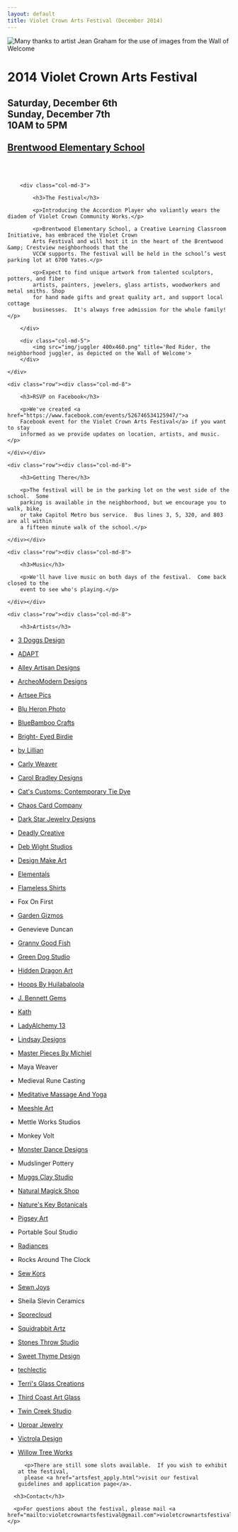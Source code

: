 ```yaml
---
layout: default
title: Violet Crown Arts Festival (December 2014)
---
```


<div class="container">
	<div class="row">
		<div class="col-md-4"><img src="img/Accordion player 400x496.png" title="Many thanks to artist Jean Graham for the use of images from the Wall of Welcome" class="img-responsive"></div>
		<div class="col-md-4">
			<h1>2014 Violet Crown Arts Festival</h1>
			<h2>
				Saturday, December 6th<br>
				Sunday, December 7th<br>
				10AM to 5PM<br>
				<br>
				<a href="https://goo.gl/maps/xov1S">Brentwood Elementary School</a>
			</h2>
		</div>
	</div>
	<div class="row"><p><br><br></p></div>
	<div class="row">

		<div class="col-md-3">

			<h3>The Festival</h3>

			<p>Introducing the Accordion Player who valiantly wears the diadem of Violet Crown Community Works.</p>

			<p>Brentwood Elementary School, a Creative Learning Classroom Initiative, has embraced the Violet Crown
			Arts Festival and will host it in the heart of the Brentwood &amp; Crestview neighborhoods that the
			VCCW supports. The festival will be held in the school’s west parking lot at 6700 Yates.</p>

			<p>Expect to find unique artwork from talented sculptors, potters, and fiber
			artists, painters, jewelers, glass artists, woodworkers and metal smiths. Shop
			for hand made gifts and great quality art, and support local cottage
			businesses.  It's always free admission for the whole family!</p>

		</div>

		<div class="col-md-5">
			<img src="img/juggler 400x460.png" title='Red Rider, the neighborhood juggler, as depicted on the Wall of Welcome'>
		</div>

	</div>

	<div class="row"><div class="col-md-8">

		<h3>RSVP on Facebook</h3>

		<p>We've created <a href="https://www.facebook.com/events/526746534125947/">a
		Facebook event for the Violet Crown Arts Festival</a> if you want to stay
		informed as we provide updates on location, artists, and music.</p>

	</div></div>

	<div class="row"><div class="col-md-8">

		<h3>Getting There</h3>

		<p>The festival will be in the parking lot on the west side of the school.  Some
		parking is available in the neighborhood, but we encourage you to walk, bike,
		or take Capitol Metro bus service.  Bus lines 3, 5, 320, and 803 are all within
		a fifteen minute walk of the school.</p>

	</div></div>

	<div class="row"><div class="col-md-8">

		<h3>Music</h3>

		<p>We'll have live music on both days of the festival.  Come back closed to the
		event to see who's playing.</p>

	</div></div>

	<div class="row"><div class="col-md-8">

		<h3>Artists</h3>

* [3 Doggs Design](http://3doggsdesigns.etsy.com)
* [ADAPT](http://www.adapt.org)
* [Alley Artisan Designs](http://www.etsy.com/shop/alleyartisandesigns)
* [ArcheoModern Designs](http://www.archeomoderndesigns.com)
* [Artsee Pics](http://www.artseepics.etsy.com)
* [Blu Heron Photo](http://www.rondessain.com)
* [BlueBamboo Crafts](http://www.etsy.com/shop/bluebamboo)
* [Bright- Eyed Birdie](http://www.brighteyedbirdie.com)
* [by Lillian](http://www.bylillian.com)
* [Carly Weaver](http://www.carlyweaver.com)
* [Carol Bradley Designs](http://www.carolbradleydesigns.com)
* [Cat's Customs: Contemporary Tie Dye](http://www.facebook.com/catscustomtiedye)
* [Chaos Card Company](http://www.chaoscardcompany.com)
* [Dark Star Jewelry Designs](http://www.darkstarjewelrydesigns.com)
* [Deadly Creative](http://www.deadlycreative.com)
* [Deb Wight Studios](http://www.debwightstudios.com)
* [Design Make Art](http://www.designmakeart.com)
* [Elementals](http://gems23rd.blogspot.com)
* [Flameless Shirts](http://www.flamelessshirt.com)
* Fox On First
* [Garden Gizmos](http://www.facebook.com/gardengizmos.org)
* Genevieve Duncan
* [Granny Good Fish](http://www.grannygoodfish.com)
* [Green Dog Studio](http://www.jimbobsalazar.blogspot.com)
* [Hidden Dragon Art](http://www.hiddendragonart.com)
* [Hoops By Huilabaloola](http://www.hoopsbyhuilabaloola.com)
* [J. Bennett Gems](http://www.etsy.com/shop/jbennettgems)
* [Kath](http://www.kathhamilton.com)
* [LadyAlchemy 13](http://www.etsy.com/shop/ladyalchemy13)
* [Lindsay Designs](http://www.lindsay-designs.net)
* [Master Pieces By Michiel](http://www.masterpiecesbymichiel.com)
* Maya Weaver
* Medieval Rune Casting
* [Meditative Massage And Yoga](http://www.meditativemassageandyoga.com)
* [Meeshle Art](http://www.meeshle.com)
* Mettle Works Studios
* Monkey Volt
* [Monster Dance Designs](http://www.monsterdancedesigns.com)
* Mudslinger Pottery
* [Muggs Clay Studio](http://www.etsy.com/shop/muggsclaystudio)
* [Natural Magick Shop](http://www.naturalmagickshop.com)
* [Nature's Key Botanicals](http://natureskeybotanicals.etsy.com)
* [Pigsey Art](http://www.pigseyart.com)
* Portable Soul Studio
* [Radiances](http://radiances.vpweb.com)
* Rocks Around The Clock
* [Sew Kors](http://sksfurgirl.etsy.com)
* [Sewn Joys](http://sewnjoys.etsy.com)
* Sheila Slevin Ceramics
* [Sporecloud](http://www.sporecloud.com)
* [Squidrabbit Artz](http://www.squidrabbit.com)
* [Stones Throw Studio](http://www.stonesthrowstudio.com)
* [Sweet Thyme Design](http://www.etsy.com/shop/sweetthymedesign)
* [techlectic](http://www.techlectic.com)
* [Terri's Glass Creations](http://www.terrisglasscreations.com)
* [Third Coast Art Glass](http://thirdcoastartglass.blog.com)
* [Twin Creek Studio](http://www.artist123.com)
* [Uproar Jewelry](http://www.uproarjewelry.com)
* [Victrola Design](http://www.etsy.com/shop/victroladesign)
* [Willow Tree Works](http://willowtreeworks.wordpress.com)

		<p>There are still some slots available.  If you wish to exhibit at the festival,
		please <a href="artsfest_apply.html">visit our festival guidelines and application page</a>.

	</div></div>

	<div class="row"><div class="col-md-8">

		<h3>Contact</h3>

		<p>For questions about the festival, please mail <a href="mailto:violetcrownartsfestival@gmail.com">violetcrownartsfestival@gmail.com</a>.</p>

	</div></div>
</div>
